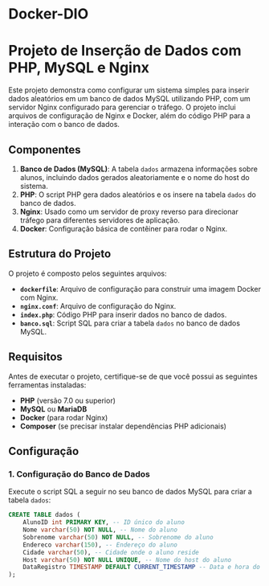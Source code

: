 # Docker-DIO

# Projeto de Inserção de Dados com PHP, MySQL e Nginx

Este projeto demonstra como configurar um sistema simples para inserir dados aleatórios em um banco de dados MySQL utilizando PHP, com um servidor Nginx configurado para gerenciar o tráfego. O projeto inclui arquivos de configuração de Nginx e Docker, além do código PHP para a interação com o banco de dados.

## Componentes

1. **Banco de Dados (MySQL)**: A tabela `dados` armazena informações sobre alunos, incluindo dados gerados aleatoriamente e o nome do host do sistema.
2. **PHP**: O script PHP gera dados aleatórios e os insere na tabela `dados` do banco de dados.
3. **Nginx**: Usado como um servidor de proxy reverso para direcionar tráfego para diferentes servidores de aplicação.
4. **Docker**: Configuração básica de contêiner para rodar o Nginx.

## Estrutura do Projeto

O projeto é composto pelos seguintes arquivos:

- **`dockerfile`**: Arquivo de configuração para construir uma imagem Docker com Nginx.
- **`nginx.conf`**: Arquivo de configuração do Nginx.
- **`index.php`**: Código PHP para inserir dados no banco de dados.
- **`banco.sql`**: Script SQL para criar a tabela `dados` no banco de dados MySQL.

## Requisitos

Antes de executar o projeto, certifique-se de que você possui as seguintes ferramentas instaladas:

- **PHP** (versão 7.0 ou superior)
- **MySQL** ou **MariaDB**
- **Docker** (para rodar Nginx)
- **Composer** (se precisar instalar dependências PHP adicionais)

## Configuração

### 1. Configuração do Banco de Dados

Execute o script SQL a seguir no seu banco de dados MySQL para criar a tabela `dados`:

```sql
CREATE TABLE dados (
    AlunoID int PRIMARY KEY, -- ID único do aluno
    Nome varchar(50) NOT NULL, -- Nome do aluno
    Sobrenome varchar(50) NOT NULL, -- Sobrenome do aluno
    Endereco varchar(150), -- Endereço do aluno
    Cidade varchar(50), -- Cidade onde o aluno reside
    Host varchar(50) NOT NULL UNIQUE, -- Nome do host do aluno
    DataRegistro TIMESTAMP DEFAULT CURRENT_TIMESTAMP -- Data e hora do registro
);
